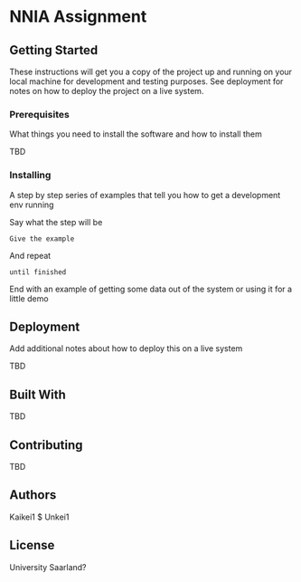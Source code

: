 # NNIA Assignment



## Getting Started

These instructions will get you a copy of the project up and running on your local machine for development and testing purposes. See deployment for notes on how to deploy the project on a live system.

### Prerequisites

What things you need to install the software and how to install them

TBD

### Installing

A step by step series of examples that tell you how to get a development env running

Say what the step will be

```
Give the example
```

And repeat

```
until finished
```

End with an example of getting some data out of the system or using it for a little demo




## Deployment

Add additional notes about how to deploy this on a live system

TBD

## Built With

TBD

## Contributing

TBD


## Authors

Kaikei1 $ Unkei1

## License

University Saarland? 

